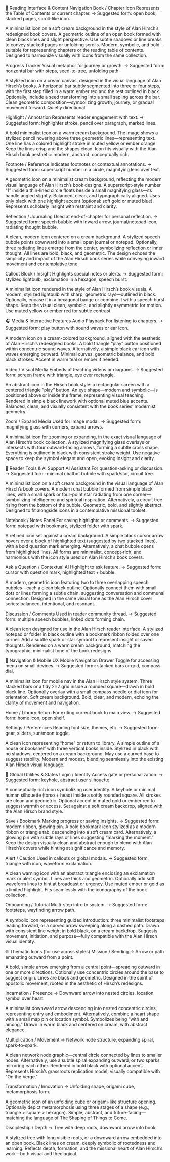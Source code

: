 📘 Reading Interface & Content Navigation
Book / Chapter Icon
Represents the Table of Contents or current chapter.
→ Suggested form: open book, stacked pages, scroll-like icon.

A minimalist icon on a soft cream background in the style of Alan Hirsch’s redesigned book covers. A geometric outline of an open book formed with clean black lines and slight perspective. Use subtle shadows or line breaks to convey stacked pages or unfolding scrolls. Modern, symbolic, and bold—suitable for representing chapters or the reading table of contents. Designed to harmonize visually with icons from the same collection.

Progress Tracker
Visual metaphor for journey or growth.
→ Suggested form: horizontal bar with steps, seed-to-tree, unfolding path.

A stylized icon on a cream canvas, designed in the visual language of Alan Hirsch’s books. A horizontal bar subtly segmented into three or four steps, with the first step filled in a warm ember red and the rest outlined in black. Optionally, include a seed transforming into a small sapling across the bar. Clean geometric composition—symbolizing growth, journey, or gradual movement forward. Quietly directional.

Highlight / Annotation
Represents reader engagement with text.
→ Suggested form: highlighter stroke, pencil over paragraph, marked lines.

A bold minimalist icon on a warm cream background. The image shows a stylized pencil hovering above three geometric lines—representing text. One line has a colored highlight stroke in muted yellow or ember orange. Keep the lines crisp and the shapes clean. Icon fits visually with the Alan Hirsch book aesthetic: modern, abstract, conceptually rich.

Footnote / Reference
Indicates footnotes or contextual annotations.
→ Suggested form: superscript number in a circle, magnifying lens over text.

A geometric icon on a minimalist cream background, reflecting the modern visual language of Alan Hirsch’s book designs. A superscript-style number “1” inside a thin-lined circle floats beside a small magnifying glass—its handle angled slightly. Balanced, clean, and typographically aligned. Uses only black with one highlight accent (optional: soft gold or muted blue). Represents scholarly insight with restraint and clarity.

Reflection / Journaling
Used at end-of-chapter for personal reflection.
→ Suggested form: speech bubble with inward arrow, journal/notepad icon, radiating thought bubble.

A clean, modern icon centered on a cream background. A stylized speech bubble points downward into a small open journal or notepad. Optionally, three radiating lines emerge from the center, symbolizing reflection or inner thought. All lines are bold, black, and geometric. The design echoes the simplicity and impact of the Alan Hirsch book series while conveying inward movement and contemplative tone.

Callout Block / Insight
Highlights special notes or alerts.
→ Suggested form: stylized lightbulb, exclamation in a hexagon, speech burst.

A minimalist icon rendered in the style of Alan Hirsch’s book visuals. A modern, stylized lightbulb with sharp, geometric rays—outlined in black. Optionally, encase it in a hexagonal badge or combine it with a speech burst shape. Keep the visual clean, symbolic, and slightly asymmetric for motion. Use muted yellow or ember red for subtle contrast.

🎧 Media & Interactive Features
Audio Playback
For listening to chapters.
→ Suggested form: play button with sound waves or ear icon.

A modern icon on a cream-colored background, aligned with the aesthetic of Alan Hirsch’s redesigned books. A bold triangle “play” button positioned within concentric sound waves. Alternatively, a simple black ear icon with waves emerging outward. Minimal curves, geometric balance, and bold black strokes. Accent in warm teal or ember if needed.

Video / Visual Media
Embeds of teaching videos or diagrams.
→ Suggested form: screen frame with triangle, eye over rectangle.

An abstract icon in the Hirsch book style: a rectangular screen with a centered triangle “play” button. An eye shape—modern and symbolic—is positioned above or inside the frame, representing visual teaching. Rendered in simple black linework with optional muted blue accents. Balanced, clean, and visually consistent with the book series’ modernist geometry.

Zoom / Expand Media
Used for image modal.
→ Suggested form: magnifying glass with corners, expand arrows.

A minimalist icon for zooming or expanding, in the exact visual language of Alan Hirsch’s book collection. A stylized magnifying glass overlays or intersects with four outward-facing arrows, forming a subtle cross shape. Everything is outlined in black with consistent stroke weight. Use negative space to keep the symbol elegant and open, evoking insight and clarity.

🧠 Reader Tools & AI Support
AI Assistant
For question-asking or discussion.
→ Suggested form: minimal chatbot bubble with spark/star, circuit tree.

A minimalist icon on a soft cream background in the visual language of Alan Hirsch’s book covers. A modern chat bubble formed from simple black lines, with a small spark or four-point star radiating from one corner—symbolizing intelligence and spiritual inspiration. Alternatively, a circuit tree rising from the bottom of the bubble. Geometric, bold, and slightly abstract. Designed to fit alongside icons in a contemplative missional toolset.

Notebook / Notes Panel
For saving highlights or comments.
→ Suggested form: notepad with bookmark, stylized folder with spark.

A refined icon set against a cream background. A simple black cursor arrow hovers over a block of highlighted text (suggested by two stacked lines), with a bold question mark emerging. Alternatively, a chat bubble opens from highlighted lines. All forms are minimalist, concept-rich, and harmonious with the icon style used on Alan Hirsch’s book covers.

Ask a Question / Contextual AI
Highlight to ask feature.
→ Suggested form: cursor with question mark, highlighted text + bubble.

A modern, geometric icon featuring two to three overlapping speech bubbles—each a clean black outline. Optionally connect them with small dots or lines forming a subtle chain, suggesting conversation and communal connection. Designed in the same visual tone as the Alan Hirsch cover series: balanced, intentional, and resonant.

Discussion / Comments
Used in reader community thread.
→ Suggested form: multiple speech bubbles, linked dots forming chain.

A clean icon designed for use in the Alan Hirsch reader interface. A stylized notepad or folder in black outline with a bookmark ribbon folded over one corner. Add a subtle spark or star symbol to represent insight or saved thoughts. Rendered on a warm cream background, matching the typographic, minimalist tone of the book redesigns.

📱 Navigation & Mobile UX
Mobile Navigation Drawer
Toggle for accessing menu on small devices.
→ Suggested form: stacked bars or grid, compass dial.

A minimalist icon for mobile nav in the Alan Hirsch style system. Three stacked bars or a tidy 2×2 grid inside a rounded square—drawn in bold black line. Optionally overlay with a small compass needle or dial icon for orientation. Soft cream background. Bold, clear, and modern, echoing the clarity of movement and navigation.

Home / Library Return
For exiting current book to main view.
→ Suggested form: home icon, open shelf.

Settings / Preferences
Reading font size, themes, etc.
→ Suggested form: gear, sliders, sun/moon toggle.

A clean icon representing “home” or return to library. A simple outline of a house or bookshelf with three vertical books inside. Stylized in black with no shadows, centered on a cream background. May use a curved base to suggest stability. Modern and modest, blending seamlessly into the existing Alan Hirsch visual language.

🔐 Global Utilities & States
Login / Identity
Access gate or personalization.
→ Suggested form: keyhole, abstract user silhouette.

A conceptually rich icon symbolizing user identity. A keyhole or minimal human silhouette (torso + head) inside a softly rounded square. All strokes are clean and geometric. Optional accent in muted gold or ember red to suggest warmth or access. Set against a soft cream backdrop, aligned with the Alan Hirsch brand style.

Save / Bookmark
Marking progress or saving insights.
→ Suggested form: modern ribbon, glowing pin.
A bold bookmark icon stylized as a modern ribbon or triangle tab, descending into a soft cream card. Alternatively, a glowing pin with subtle rays or lines suggesting “marking the moment.” Keep the design visually clean and abstract enough to blend with Alan Hirsch’s covers while hinting at significance and memory.

Alert / Caution
Used in callouts or global modals.
→ Suggested form: triangle with icon, waveform exclamation.

A clean warning icon with an abstract triangle enclosing an exclamation mark or alert symbol. Lines are thick and geometric. Optionally add soft waveform lines to hint at broadcast or urgency. Use muted ember or gold as a limited highlight. Fits seamlessly with the iconography of the book collection.

Onboarding / Tutorial
Multi-step intro to system.
→ Suggested form: footsteps, wayfinding arrow path.

A symbolic icon representing guided introduction: three minimalist footsteps leading forward, or a curved arrow sweeping along a dashed path. Drawn with consistent line weight in bold black, on a cream backdrop. Suggests movement, initiation, and purpose—fully compatible with the Alan Hirsch visual identity.

🌐 Thematic Icons (for use across styles)
Mission / Sending
→ Arrow or path emanating outward from a point.

A bold, simple arrow emerging from a central point—spreading outward in one or more directions. Optionally use concentric circles around the base to suggest origin. Lines are black and geometric. Designed in the spirit of apostolic movement, rooted in the aesthetic of Hirsch’s redesigns.

Incarnation / Presence
→ Downward arrow into nested circles, location symbol over heart.

A minimalist downward arrow descending into nested concentric circles, representing entry and embodiment. Alternatively, combine a heart shape with a small map pin or location symbol. Symbolizes being “with and among.” Drawn in warm black and centered on cream, with abstract elegance.

Multiplication / Movement
→ Network node structure, expanding spiral, spark-to-spark.

A clean network node graphic—central circle connected by lines to smaller nodes. Alternatively, use a subtle spiral expanding outward, or two sparks mirroring each other. Rendered in bold black with optional accent. Represents Hirsch’s grassroots replication model, visually compatible with "On the Verge."

Transformation / Innovation
→ Unfolding shape, origami cube, metamorphosis form.

A geometric icon of an unfolding cube or origami-like structure opening. Optionally depict metamorphosis using three stages of a shape (e.g., triangle > square > hexagon). Simple, abstract, and future-facing—matching the language of The Shaping of Things to Come.

Discipleship / Depth
→ Tree with deep roots, downward arrow into book.

A stylized tree with long visible roots, or a downward arrow embedded into an open book. Black lines on cream, deeply symbolic of rootedness and learning. Reflects depth, formation, and the missional heart of Alan Hirsch’s work—both visual and theological.